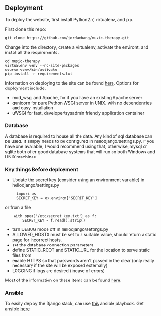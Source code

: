 ## Deployment
To deploy the website, first install Python2.7, virtualenv, and pip.

First clone this repo:

    git clone https://github.com/jordanbang/music-therapy.git

Change into the directory, create a virtualenv, activate the environt, and install all the requirements.

    cd music-therapy
    virtualenv venv --no-site-packages
    source venv/bin/activate
    pip install -r requirements.txt

Information on deploying to the site can be found [here](https://docs.djangoproject.com/en/1.9/howto/deployment/wsgi/).  Options for deployment include:
- mod_wsgi and Apache, for if you have an existing Apache server
- gunicorn for pure Python WSGI server in UNIX, with no dependencies and easy installation
- uWSGI for fast, developer/sysadmin friendly application container

### Database
A database is required to house all the data.  Any kind of sql database can be used.  It simply needs to be configured in hellodjango/settings.py.  If you have one available, I would recommend using that, otherwise, mysql or sqlite both offer good database systems that will run on both Windows and UNIX machines.


### Key things Before deployment
- Update the secret key (consider using an environment variable) in hellodjango/settings.py

        import os
        SECRET_KEY = os.environ['SECRET_KEY']

 or from a file

        with open('/etc/secret_key.txt') as f:
            SECRET_KEY = f.read().strip()
- turn DEBUG mode off in hellodjango/settings.py
- ALLOWED_HOSTS must be set to a suitable value, should return a static page for incorrect hosts.
- set the database connection parameters
- define STATIC_ROOT and STATIC_URL for the location to serve static files from.
- enable HTTPS so that passwords aren't passed in the clear (only really necessary if the site will be exposed externally)
- LOGGING if logs are desired (incase of errors)

Most of the information on these items can be found [here](https://docs.djangoproject.com/en/1.9/howto/deployment/checklist/).


### Ansible

To easily deploy the Django stack, can use [this](https://github.com/jcalazan/ansible-django-stack) ansible playbook.  Get ansible [here](https://www.ansible.com/)
